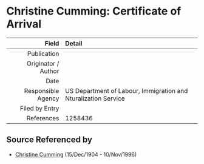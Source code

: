﻿---
layout: page
permalink: /sources/s78922602
---

# Christine Cumming: Certificate of Arrival

Field | Detail
---:|:---
Publication | 
Originator / Author | 
Date | 
Responsible Agency | US Department of Labour, Immigration and Nturalization Service
Filed by Entry | 
References | 1258436

## Source Referenced by

* [Christine Cumming](../people/@i24328630@-christine-cumming-b1904-12-15-d1996-11-10.md) (15/Dec/1904 - 10/Nov/1996)
